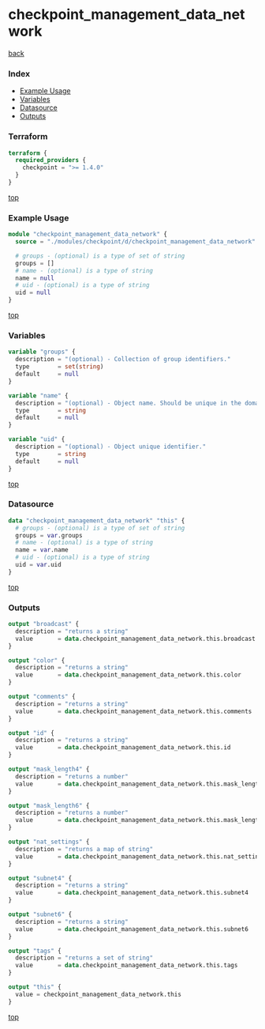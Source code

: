 # checkpoint_management_data_network

[back](../checkpoint.md)

### Index

- [Example Usage](#example-usage)
- [Variables](#variables)
- [Datasource](#datasource)
- [Outputs](#outputs)

### Terraform

```terraform
terraform {
  required_providers {
    checkpoint = ">= 1.4.0"
  }
}
```

[top](#index)

### Example Usage

```terraform
module "checkpoint_management_data_network" {
  source = "./modules/checkpoint/d/checkpoint_management_data_network"

  # groups - (optional) is a type of set of string
  groups = []
  # name - (optional) is a type of string
  name = null
  # uid - (optional) is a type of string
  uid = null
}
```

[top](#index)

### Variables

```terraform
variable "groups" {
  description = "(optional) - Collection of group identifiers."
  type        = set(string)
  default     = null
}

variable "name" {
  description = "(optional) - Object name. Should be unique in the domain."
  type        = string
  default     = null
}

variable "uid" {
  description = "(optional) - Object unique identifier."
  type        = string
  default     = null
}
```

[top](#index)

### Datasource

```terraform
data "checkpoint_management_data_network" "this" {
  # groups - (optional) is a type of set of string
  groups = var.groups
  # name - (optional) is a type of string
  name = var.name
  # uid - (optional) is a type of string
  uid = var.uid
}
```

[top](#index)

### Outputs

```terraform
output "broadcast" {
  description = "returns a string"
  value       = data.checkpoint_management_data_network.this.broadcast
}

output "color" {
  description = "returns a string"
  value       = data.checkpoint_management_data_network.this.color
}

output "comments" {
  description = "returns a string"
  value       = data.checkpoint_management_data_network.this.comments
}

output "id" {
  description = "returns a string"
  value       = data.checkpoint_management_data_network.this.id
}

output "mask_length4" {
  description = "returns a number"
  value       = data.checkpoint_management_data_network.this.mask_length4
}

output "mask_length6" {
  description = "returns a number"
  value       = data.checkpoint_management_data_network.this.mask_length6
}

output "nat_settings" {
  description = "returns a map of string"
  value       = data.checkpoint_management_data_network.this.nat_settings
}

output "subnet4" {
  description = "returns a string"
  value       = data.checkpoint_management_data_network.this.subnet4
}

output "subnet6" {
  description = "returns a string"
  value       = data.checkpoint_management_data_network.this.subnet6
}

output "tags" {
  description = "returns a set of string"
  value       = data.checkpoint_management_data_network.this.tags
}

output "this" {
  value = checkpoint_management_data_network.this
}
```

[top](#index)